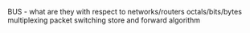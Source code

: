 BUS - what are they with respect to networks/routers
octals/bits/bytes
multiplexing
packet switching
store and forward algorithm
